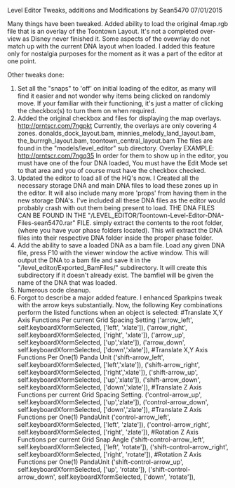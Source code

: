 Level Editor Tweaks, additions and Modifications
by Sean5470 07/01/2015

Many things have been tweaked.
Added ability to load the original 4map.rgb file that is an overlay of the Toontown Layout. 
It's not a completed over-view as Disney never finished it. 
Some aspects of the ovewrlay do not match up with the current DNA layout when loaded. 
I added this feature only for nostalgia purposes for the moment as it was a part of the editor at one point.

Other tweaks done:
1) Set all the "snaps" to 'off' on initial loading of the editor, 
    as many will find it easier and not wonder why items being clicked on randomly move. 
    If your familiar with their functioning, it's just a matter of clicking the 
    checkbox(s) to turn them on when required.
2) Added the original checkbox and files for displaying the map overlays. http://prntscr.com/7ngpkt
    Currently, the overlays are only covering 4 zones.
    donalds_dock_layout.bam, minnies_melody_land_layout.bam, the_burrrgh_layout.bam, toontown_central_layout.bam
    The files are found in the "models/level_editor" sub directory.
    Overlay EXAMPLE:  http://prntscr.com/7ngq35
    In order for them to show up in the editor, you must have one of the four DNA loaded, 
    You must have the Edit Mode set to that area and you of course must have the checkbox checked.
3) Updated the editor to load all of the HQ's now. 
    I Created all the necessary storage DNA and main DNA files to load these zones up in the editor. 
    It will also include many more 'props' from having them in the new storage DNA's.
    I've included all these DNA files as the editor would probably crash with out them being present to load.
    THE DNA FILES CAN BE FOUND IN THE "/LEVEL_EDITOR/Toontown-Level-Editor-DNA-Files-sean5470.rar" FILE.
    simply extract the contents to the root folder, (where you have yuor phase folders located).
    This will extract the DNA files into their respective DNA folder inside the proper phase folder.
4)  Add the ability to save a loaded DNA as a bam file.
    Load any given DNA file, press F10 with the viewer window the active window.
    This will output the DNA to a bam file and save it in the "/level_editor/Exported_BamFiles/" subdirectory.
    It will create this subdirectory if it doesn't already exist.
    The bamfiel will be given the name of the DNA that was loaded.
5)  Numerous code cleanup.
6)  Forgot to describe a major added feature. I enhanced Sparkpins tweak with the arrow keys substantially.
    Now, the following Key combinations perform the listed functions when an object is selected:
    #Translate X,Y Axis Functions Per current Grid Spacing Setting
    ('arrow_left', self.keyboardXformSelected, ['left', 'xlate']),
    ('arrow_right', self.keyboardXformSelected, ['right', 'xlate']),
    ('arrow_up', self.keyboardXformSelected, ['up','xlate']),
    ('arrow_down', self.keyboardXformSelected, ['down','xlate']),
    #Translate X,Y Axis Functions Per One(1) Panda Unit
    ('shift-arrow_left', self.keyboardXformSelected, ['left','xlate']),
    ('shift-arrow_right', self.keyboardXformSelected, ['right','xlate']),
    ('shift-arrow_up', self.keyboardXformSelected, ['up','xlate']),
    ('shift-arrow_down', self.keyboardXformSelected, ['down','xlate']),
    #Translate Z Axis Functions per current Grid Spacing Setting.
    ('control-arrow_up', self.keyboardXformSelected, ['up','zlate']),
    ('control-arrow_down', self.keyboardXformSelected, ['down','zlate']),
    #Translate Z Axis Functions per One(1) PandaUnit
    ('control-arrow_left', self.keyboardXformSelected, ['left', 'zlate']),
    ('control-arrow_right', self.keyboardXformSelected, ['right', 'zlate']),
    #Rotation Z Axis Functions per current Grid Snap Angle
    ('shift-control-arrow_left', self.keyboardXformSelected, ['left', 'rotate']),
    ('shift-control-arrow_right', self.keyboardXformSelected, ['right', 'rotate']),
    #Rotation Z Axis Functions per One(1) PandaUnit
    ('shift-control-arrow_up', self.keyboardXformSelected, ['up', 'rotate']),
    ('shift-control-arrow_down', self.keyboardXformSelected, ['down', 'rotate']),
    
    
    
    
    